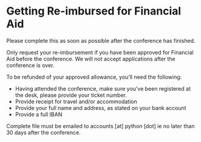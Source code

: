 Getting Re-imbursed for Financial Aid
=======================================

Please complete this as soon as possible after the conference has finished.

Only request your re-imbursement if you have been approved for Financial Aid before the conference. We will not accept applications after 
the conference is over.


To be refunded of your approved allowance, you’ll need the following:

* Having attended the conference, make sure you’ve been registered at the desk, please provide your ticket number.
* Provide receipt for travel and/or accommodation
* Provide your full name and address, as stated on your bank account
* Provide a full IBAN


Complete file must be emailed to accounts [at] python [dot] ie no later than 30 days after the conference.
